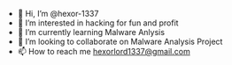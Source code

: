 - 👋 Hi, I’m @hexor-1337
- 👀 I’m interested in hacking for fun and profit
- 🌱 I’m currently learning Malware Anlysis
- 💞️ I’m looking to collaborate on Malware Analysis Project
- 📫 How to reach me hexorlord1337@gmail.com


<!---
hexor-1337/hexor-1337 is a ✨ special ✨ repository because its `README.md` (this file) appears on your GitHub profile.
You can click the Preview link to take a look at your changes.
--->
